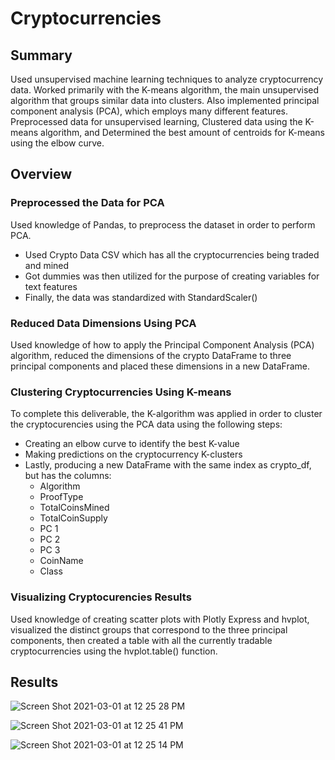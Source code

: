 # Cryptocurrencies

## Summary 

Used unsupervised machine learning techniques to analyze cryptocurrency data. Worked primarily with the K-means algorithm, the main unsupervised algorithm that groups similar data into clusters. Also implemented principal component analysis (PCA), which employs many different features. Preprocessed data for unsupervised learning, Clustered data using the K-means algorithm, and Determined the best amount of centroids for K-means using the elbow curve.

## Overview 

### Preprocessed the Data for PCA

Used knowledge of Pandas, to preprocess the dataset in order to perform PCA. 
- Used Crypto Data CSV which has all the cryptocurrencies being traded and mined
- Got dummies was then utilized for the purpose of creating variables for text features
- Finally, the data was standardized with StandardScaler()

### Reduced Data Dimensions Using PCA

Used knowledge of how to apply the Principal Component Analysis (PCA) algorithm, reduced the dimensions of the crypto DataFrame to three principal components and placed these dimensions in a new DataFrame.

### Clustering Cryptocurrencies Using K-means

To complete this deliverable, the K-algorithm was applied in order to cluster the cryptocurencies using the PCA data using the following steps:
- Creating an elbow curve to identify the best K-value
- Making predictions on the cryptocurrency K-clusters
- Lastly, producing a new DataFrame with the same index as crypto_df, but has the columns:
  - Algorithm
  - ProofType
  - TotalCoinsMined
  - TotalCoinSupply
  - PC 1
  - PC 2
  - PC 3
  - CoinName
  - Class

### Visualizing Cryptocurencies Results 

Used knowledge of creating scatter plots with Plotly Express and hvplot, visualized the distinct groups that correspond to the three principal components, then created a table with all the currently tradable cryptocurrencies using the hvplot.table() function.

## Results 

![Screen Shot 2021-03-01 at 12 25 28 PM](https://user-images.githubusercontent.com/16258584/109551787-9cd7bf00-7a96-11eb-84eb-95b7049619d7.png)

![Screen Shot 2021-03-01 at 12 25 41 PM](https://user-images.githubusercontent.com/16258584/109551788-9e08ec00-7a96-11eb-8ef3-fee9fba3f4d8.png)

![Screen Shot 2021-03-01 at 12 25 14 PM](https://user-images.githubusercontent.com/16258584/109551790-9e08ec00-7a96-11eb-8bc3-c64e4b505315.png)
